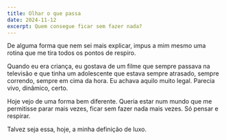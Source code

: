 ```yaml
---
title: Olhar o que passa
date: 2024-11-12
excerpt: Quem consegue ficar sem fazer nada?
---
```


De alguma forma que nem sei mais explicar, impus a mim mesmo uma rotina que me tira todos os pontos de respiro.

Quando eu era criança, eu gostava de um filme que sempre passava na televisão e que tinha um adolescente que estava sempre atrasado, sempre correndo, sempre em cima da hora. Eu achava aquilo muito legal. Parecia vivo, dinâmico, certo.

Hoje vejo de uma forma bem diferente. Queria estar num mundo que me permitisse parar mais vezes, ficar sem fazer nada mais vezes. Só pensar e respirar.

Talvez seja essa, hoje, a minha definição de luxo.
